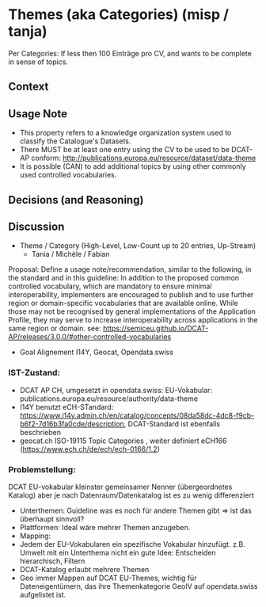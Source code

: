 # Themes (aka Categories) (misp / tanja)

Per Categories: If less then 100 Einträge pro CV, and wants to be complete in sense of topics.

## Context

## Usage Note
* This property refers to a knowledge organization system used to classify the Catalogue's Datasets.
* There MUST be at least one entry using the CV to be used to be DCAT-AP conform: http://publications.europa.eu/resource/dataset/data-theme
* It is possible (CAN) to add additional topics by using other commonly used controlled vocabularies.

## Decisions (and Reasoning)

## Discussion

* Theme / Category (High-Level, Low-Count up to 20 entries, Up-Stream)
  * Tania / Michèle / Fabian


Proposal: Define a usage note/recommendation, similar to the following, in the standard and in this guideline: In addition to the proposed common controlled vocabulary, which are mandatory to ensure minimal interoperability, implementers are encouraged to publish and to use further region or domain-specific vocabularies that are available online. While those may not be recognised by general implementations of the Application Profile, they may serve to increase interoperability across applications in the same region or domain. see: https://semiceu.github.io/DCAT-AP/releases/3.0.0/#other-controlled-vocabularies

  * Goal Alignement I14Y, Geocat, Opendata.swiss
  
### IST-Zustand:
  * DCAT AP CH, umgesetzt in opendata.swiss: EU-Vokabular: publications.europa.eu/resource/authority/data-theme
  * I14Y benutzt eCH-STandard: https://www.i14y.admin.ch/en/catalog/concepts/08da58dc-4dc8-f9cb-b6f2-7d16b3fa0cde/description, DCAT-Standard ist ebenfalls beschrieben
  * geocat.ch ISO-19115 Topic Categories , weiter definiert eCH166 (https://www.ech.ch/de/ech/ech-0166/1.2)
  
### Problemstellung:
DCAT EU-vokabular kleinster gemeinsamer Nenner (übergeordnetes Katalog) aber je nach Datenraum/Datenkatalog ist es zu wenig differenziert

  * Unterthemen: Guideline was es noch für andere Themen gibt => ist das überhaupt sinnvoll?
  * Plattformen: Ideal wäre mehrer Themen anzugeben. 
  * Mapping: 
   * Jedem der EU-Vokabularen ein spezifische Vokabular hinzufügt. z.B. Umwelt mit ein Unterthema nicht ein gute Idee: Entscheiden hierarchisch, Filtern
   * DCAT-Katalog erlaubt mehrere Themen
   * Geo immer Mappen auf DCAT EU-Themes, wichtig für Dateneigentümern, das ihre Themenkategorie GeoIV auf opendata.swiss aufgelistet ist. 
